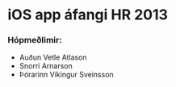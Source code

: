 iOS app áfangi HR 2013
====================
### Hópmeðlimir:
* Auðun Vetle Atlason
* Snorri Arnarson
* Þórarinn Víkingur Sveinsson
